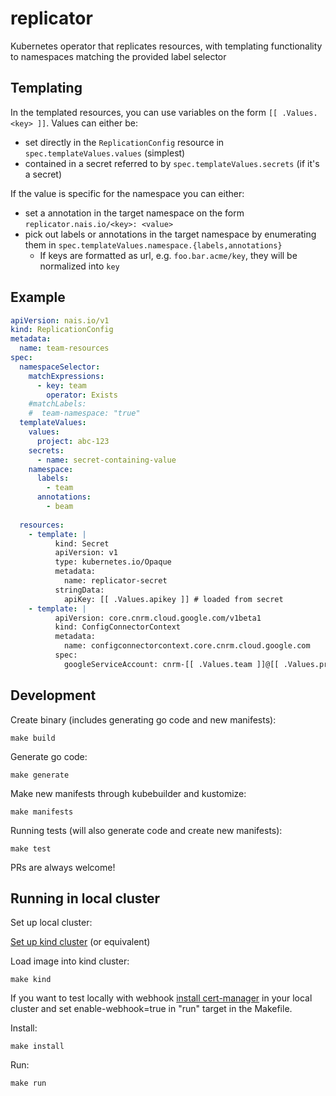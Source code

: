 # replicator

Kubernetes operator that replicates resources, with templating functionality to namespaces matching the provided label selector

## Templating

In the templated resources, you can use variables on the form `[[ .Values.<key> ]]`. 
Values can either be: 
- set directly in the `ReplicationConfig` resource in `spec.templateValues.values` (simplest)
- contained in a secret referred to by `spec.templateValues.secrets` (if it's a secret)

If the value is specific for the namespace you can either:
- set a annotation in the target namespace on the form `replicator.nais.io/<key>: <value>`
- pick out labels or annotations in the target namespace by enumerating them in `spec.templateValues.namespace.{labels,annotations}`
  - If keys are formatted as url, e.g. `foo.bar.acme/key`, they will be normalized into `key`

## Example

```yaml
apiVersion: nais.io/v1
kind: ReplicationConfig
metadata:
  name: team-resources
spec:
  namespaceSelector:
    matchExpressions:
      - key: team
        operator: Exists
    #matchLabels:
    #  team-namespace: "true"
  templateValues:
    values: 
      project: abc-123
    secrets:
      - name: secret-containing-value
    namespace:
      labels:
        - team
      annotations:
        - beam
  
  resources:
    - template: |
          kind: Secret
          apiVersion: v1
          type: kubernetes.io/Opaque
          metadata:
            name: replicator-secret
          stringData:
            apiKey: [[ .Values.apikey ]] # loaded from secret 
    - template: |
          apiVersion: core.cnrm.cloud.google.com/v1beta1
          kind: ConfigConnectorContext
          metadata:          
            name: configconnectorcontext.core.cnrm.cloud.google.com
          spec:
            googleServiceAccount: cnrm-[[ .Values.team ]]@[[ .Values.project ]].iam.gserviceaccount.com
```

## Development

Create binary (includes generating go code and new manifests):

```make build```

Generate go code: 

```make generate```

Make new manifests through kubebuilder and kustomize:

```make manifests```

Running tests (will also generate code and create new manifests):

```make test```

PRs are always welcome!

## Running in local cluster

Set up local cluster:

[Set up kind cluster](https://book.kubebuilder.io/reference/kind.html) (or equivalent)

Load image into kind cluster:

```make kind```

If you want to test locally with webhook [install cert-manager](https://book.kubebuilder.io/cronjob-tutorial/cert-manager.html) in your local cluster and set enable-webhook=true in "run" target in the Makefile.

Install:

```make install```

Run:

```make run```

